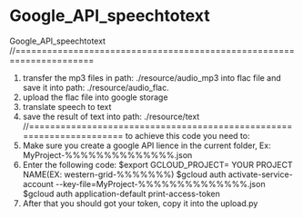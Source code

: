 # Google_API_speechtotext
Google_API_speechtotext
//=====================================================================
1. transfer the mp3 files in path: ./resource/audio_mp3 into flac file and
   save it into path: ./resource/audio_flac.
2. upload the flac file into google storage
3. translate speech to text
4. save the result of text into path: ./resource/text
//=====================================================================
to achieve this code you need to:
1. Make sure you create a google API lience in the current folder, Ex: MyProject-%%%%%%%%%%%%%%.json
2. Enter the following code:
$export GCLOUD_PROJECT= YOUR PROJECT NAME(EX: western-grid-%%%%%%%)
$gcloud auth activate-service-account --key-file=MyProject-%%%%%%%%%%%%%%.json
$gcloud auth application-default print-access-token
3. After that you should got your token, copy it into the upload.py 
